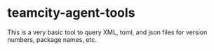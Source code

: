 # teamcity-agent-tools
This is a very basic tool to query XML, toml, and json files for version numbers, package names, etc.
